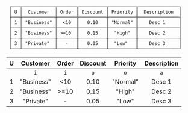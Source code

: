 ```text
 ┌───┬────────────┬───────╥──────────┬──────────╥───────────────┐
 │ U │  Customer  │ Order ║ Discount │ Priority ║  Description  │
 ╞═══╪════════════╪═══════╬══════════╪══════════╬═══════════════╡
 │ 1 │ "Business" │  <10  ║   0.10   │ "Normal" ║    Desc 1     │
 ├───┼────────────┼───────╫──────────┼──────────╫───────────────┤
 │ 2 │ "Business" │ >=10  ║   0.15   │  "High"  ║    Desc 2     │
 ├───┼────────────┼───────╫──────────┼──────────╫───────────────┤
 │ 3 │ "Private"  │   -   ║   0.05   │  "Low"   ║    Desc 3     │
 └───┴────────────┴───────╨──────────┴──────────╨───────────────┘
```

| U |  Customer  | Order | Discount | Priority | Description |
|:-:|:----------:|:-----:|:--------:|:--------:|:-----------:|
|   |    `i`     |  `i`  |   `o`    |   `o`    |     `a`     |
| 1 | "Business" |  <10  |   0.10   | "Normal" |   Desc 1    |
| 2 | "Business" | >=10  |   0.15   |  "High"  |   Desc 2    |
| 3 | "Private"  |   -   |   0.05   |  "Low"   |   Desc 3    |
